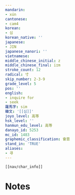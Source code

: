 ```yaml
---
mandarin:
- xún
cantonese:
- cam4
korean:
- 심
korean_native: ''
japanese:
- JIN
japanese_nanori: ''
vietnamese:
middle_chinese_initial: z
middle_chinese_final: iɪm
stroke_count: 12
radical: 寸
skip_number: 2-3-9
grade_level: 5
pos: ''
english:
- inquire for
- seek
羅馬字: sim
韓文: '[[심]]'
joyo_level: 高等
hsk_level: ''
hanmun_edu_level: 高等
danayo_id: 5253
mc_id: 1483
graphemic_classification: 會意
stand_in: 'TRUE'
aliases:
- 寻
---
```

```meta-bind-embed
[[nav/char_info]]
```

# Notes
